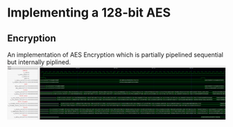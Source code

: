 # Implementing a 128-bit AES 
## Encryption 
An implementation of AES Encryption which is partially pipelined sequential but internally piplined.
![Encryption](Encryption.png)